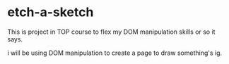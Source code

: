 # etch-a-sketch
This is project in TOP course to flex my DOM manipulation skills or so it says.

i will be using DOM manipulation to create a page to draw something's ig.